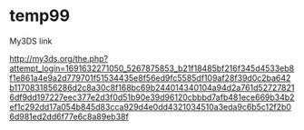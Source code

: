 # temp99

My3DS link

http://my3ds.org/the.php?attempt_login=1691632271050_5267875853_b21f18485bf216f345d4533eb8f1e861a4e9a2d779701f51534435e8f56ed9fc5585df109af28f39d0c2ba642b1170831856286d2c8a30c8f168bc69b244014340104a94d2a761d527278216df9dd197227eec377e2d3f0d51b90e39d96120cbbbd7afb481ece669b34b2ef1c292dd17a054b845d83cca929d4e0dd4321034510a3eda9c6b5c12f2b06d981ed2dd6f77e6c8a89eb38f

